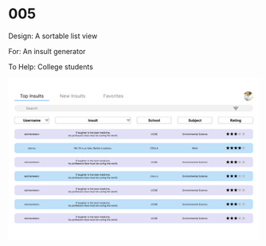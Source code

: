 # 005

Design: A sortable list view

For: An insult generator

To Help: College students

<img src="005.png" />